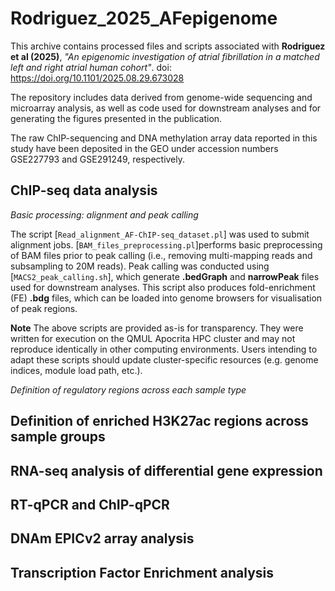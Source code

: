 # Rodriguez_2025_AFepigenome

This archive contains processed files and scripts associated with **Rodriguez et al (2025)**, *"An epigenomic investigation of atrial fibrillation in a matched left and right atrial human cohort"*. doi: https://doi.org/10.1101/2025.08.29.673028

The repository includes data derived from genome-wide sequencing and microarray analysis, as well as code used for downstream analyses and for generating the figures presented in the publication.

The raw ChIP-sequencing and DNA methylation array data reported in this study have been deposited in the GEO under accession numbers GSE227793 and GSE291249, respectively.

## ChIP-seq data analysis

*Basic processing: alignment and peak calling*

The script [`Read_alignment_AF-ChIP-seq_dataset.pl`] was used to submit alignment jobs. [`BAM_files_preprocessing.pl`]performs basic preprocessing of BAM files prior to peak calling (i.e., removing multi-mapping reads and subsampling to 20M reads). Peak calling was conducted using [`MACS2_peak_calling.sh`], which generate **.bedGraph** and **narrowPeak** files used for downstream analyses. This script also produces fold-enrichment (FE) **.bdg** files, which can be loaded into genome browsers for visualisation of peak regions.

**Note**
The above scripts are provided as-is for transparency. They were written for execution on the QMUL Apocrita HPC cluster and may not reproduce identically in other computing environments. Users intending to adapt these scripts should update cluster-specific resources (e.g. genome indices, module load path, etc.). 

*Definition of regulatory regions across each sample type*

## Definition of enriched H3K27ac regions across sample groups

## RNA-seq analysis of differential gene expression

## RT-qPCR and ChIP-qPCR

## DNAm EPICv2 array analysis

## Transcription Factor Enrichment analysis